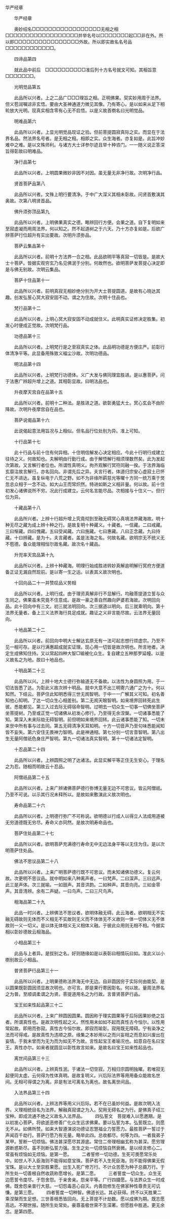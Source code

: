   华严经章
　　




　　华严经章

　　奥妙绍名□□□□□□□□□□□□□□□□□无相之相□□□□□□□□□□□□□□□□□□并举名号以□□□□□□□起□□非在外。所以即□□□□□□□□□□□□□□□□外故。所以即实故名名号品□□□□□□□□□□□□。

　　四谛品第四

　　就此品中前后　□□□□□□□□□□准后列十方名号就文可知。其相旨意□□□□□□□。

　　光明觉品第五

　　此品所以兴者。上之二品广□□□理旨之相。正明佛果。契实妙用周于法界。但义苞润嘱谅非玄悟。要由大圣神通道力微见其像。乃有寄心。是以如来从足下相轮放大光明。现真实相含零有心无不启悟。以是义故首檦名曰光明觉品。

　　明难品第六

　　此品所以兴者。上显光明觉品现证之验。但前菩提圆寂真际之实。而显在于法界名品。然法界名号者。是无相之相。相即之实。众生海者。亦复如是。此旨冲妙难中之难。是以文殊师利。与诸方大士详参尔迹且举十种咨门。一一随义说正答深旨得彰故曰明难品。

　　净行品第七

　　此品所以兴者。上明圆果微妙非因不对因。虽无量无非净行故。次明净行品。

　　贤首菩萨品第八

　　此品所以兴者。文殊上明行要清净。于中广大深义其相未彰故。问贤首敷演其奥故。次第八明贤首品。

　　佛升须弥顶品第九

　　此品所以兴者。上明佛果真实之德。略辨回行方便。会果之道。自下复明如来至寂虚凝而用周法界。何以知之。然不起道树之于六天。乃十方亦复如是。后欲广辨菩萨行位超升有实出要故。次明升须弥品。

　　菩萨云集品第十

　　此品所以兴者。前明十方法界一合之相。此品欲明平等真寂一切皆是。是故大士十菩萨。皆据实观穷玄乃名见佛泯于分别。何故然也。欲明菩萨发菩提心决定即是与佛无别故。次明云集品。

　　菩萨十住品第十一

　　此品所以兴者。前明真寂无相妙绝分别为开大士菩提圆道。是故有心晓达其趣。创发弘誓心冥大寂安固不动。谓之为住故。次明十住品也。

　　梵行品第十二

　　此品所以兴者。上明心冥大寂安固不动成就住义。此明真实证修决定胜集。初发心时便成正觉故。次明梵行品。

　　功德品第十三

　　此品所以兴者。上明梵行是之至寂真实之体。此品明功德是方便庄严。前彰行体清净平等。此显备用殊致义福尘沙故。次明功德品。

　　明法品第十四

　　此品所以兴者。上明梵行功德体。义广大发与佛同理宜胜进。是以惠菩萨。问于法惠广辨超升增上之道。其相彰显故。曰明法品也。

　　升夜摩天宫自在品第十五

　　此品所以兴者。前明十二种法。是胜进之道。欲彰勇猛大士。冥心玄会不由阶降故。次明升夜摩宫自在品也。

　　菩萨说偈品第十六

　　此说偈起意法用旨况与上相似。但名品行位处别为异。准上可知。

　　十行品第十七

　　此十行品与前十住有何异相。十住明信解发心决定相应。今此十行明行成建立往待之义。何故知也。夫解明由行勤行成。由于解悟解行相须理数然矣。此为发起次第故。又言解行者位也。所谓性真明义。拘齐观解行冥符同融一揆。于法界海临玄靡注故言解行。亦名回向。非谓先后之异。夫言行者。体道归宗安心虚寂土已怀仁无不进达。虽复纵电于八荒之野。如不为非缘所羁慈光等曜十方同一统万乘于焂忽总众相于一念不动。如大山王而常炽然。特进如斯之义相非量。何以故。前十住初发心诸佛说所不穷。况此行成建立。云何名言能尽品。次相接与十住义一。但行位为异。

　　十藏品第十八

　　此品所兴者。上辨十行超升增上究竟彻到至融无碍冥心真境法界藏海故。明十种无尽之藏为成上辨十种之行。是故复明十种藏义。十藏者。一信藏。二曰戒藏。三曰惭藏。四曰愧藏。五曰受闻藏。六曰施藏。七曰惠藏。八曰正念藏。九曰持藏。十曰辨藏。是为十。夫言藏者。盖是法海之名。何故名藏。欲明宗无不统义无不苞德。备众能理相恒尔故名藏。故次名十藏品。

　　升兜率天宫品第十九

　　此品所以兴者。上辨十种藏海。明理行始成胜进转妙真解逾明解行冥府方便道备正证无漏自然现前。是以寄一生之运。以表其义故次明也。

　　十回向品二十一并赞叹品义势相

　　此品所以兴者。上明行成。由于理资真解非行不显解行。均融菩提道立誓与众生同之。佛果虽未究竟不住意成。是故一豪之善自然趣向萨婆若海故。次明回向品。此十回向中有三文。初三就法明回向。次三据道以明向。后三就乘明向。第十法界无量者。备上三义法界海行具足成就。趣证之义非言能尽故。云法界无量回向。

　　十地品第二十二

　　此品所以兴者。前回向中明大士解达玄原无有一法可起志想行烦虚宗。乃至不见一相可存。是以行满惠超成就实证理。现心用一切皆是故次明也。所言地者。决定生成佛知住持。又以常起四种大智□输被化众生。复自建立五种那罗延幢。以是义故名之为地。故曰十地品也。

　　十明品第二十三

　　此品所以兴。上辨十地大士德行弥输道无不备故。以法性为身圆照为用。于一切法皆悉了达。为彰此义故次辨十明品。就中大意不出三明寄六通广之为十。何以知然。下结云。菩萨住此知明悉得三世无阂智明。于中一一广解其义可知。初名善知他心知明。了达一切众生心相差别。第二无阂天眼智明。如来境界回转死此生彼。悉能都见。第三入过去际无碍宿命智明。过明去一切众生一切事一切佛坐菩萨坐菩提树。乃至或正觉一切诸佛从初发心修行。乃至得无余涅槃。一切诸事悉能了知。第深入未来际劫无碍智明。前但明如来境界回转。此云诸事悉能了知。一切未来世中所有事与过去同。第五无碍清净天耳知明。十方一切音声乃至句味悉能闻知皆不妄失。第六安住无畏神力智明。此是神通相。第七分别一切言音智明。第八出生无量阿僧祇色身庄严智明。第九一切诸法真实智明。第十一切诸法定智明。

　　十忍品第二十四

　　此品所以兴者。上辨圆照之明了达诸法。此显实解平等正住无生安心。于理名之为忍。随相而明故云十忍品。

　　阿僧祇品第二十五

　　此品所以兴者。上来广辨诸佛菩萨德行弥博无量无边不可思议。皆云阿僧祇。乃至不可说。以示其行况未释所以。是故如来敷演此义故次明也。

　　寿命品第二十六

　　此品所以兴者。上明德行弥广不可称说。欲明德以行成人以得立人法成用道被无穷道德既无穷尽。寿命义亦同然。是故次明寿命品也。

　　菩萨住处品第二十七

　　此品所以兴者。欲明菩萨充满德行寿命无中无边法身平等以无住为住。是以次明菩萨住处品。

　　佛法不思议品第二十八

　　此品所以兴者。上来广明菩萨德行既不可思议。而未知诸佛功德义。复云何故。次更明不思议品。就中明如来八种离声者。一曰梵声。二曰深声。三曰远声。此三是声体。次三就喻。一如鼓声。其音洪韵。二如种声。其音向亮。三如金零声。其音清辨。余有二声疑。一曰鸟声。二曰三尺鸟声。

　　相海品第二十九

　　此品一时兴者。上辨佛法不思议者。欲明体融无碍。此云海者。欲明相无不实融无碍故则无体而不义相无不实故则无义而不体体无不义故则一体一切体义无不体故则一义一切义。是以体无体相义无义相体义融。于彼此众用则无相不相。今据实相以彰妙德故云相海品。

　　小相品第三十

　　此品与上者异。是拔别之名。好则随缘如是以表彰曰相情玩曰如。准此义以小檦别故云小相品。

　　普贤菩萨行品第三十一

　　此品所以兴者。上明果德称法界海无中无边。自非圆因穷于实际何由能契。是以圆果既彰圆因须显故次明也。亦可言。即是果行寄因彰名。何以故。量周法界名之为普。至顺调柔谓之为贤。菩提道用名之为行故。言普贤菩萨行品。

　　宝王如来性起品第三十二

　　此品所以兴者。上来广辨圆因圆果。圆因称于理实圆果等于后际因果妙绝之旨者。所谓真性也。是故次明性起之义。然性用未如如不起而真性古今恒尔。以性用常起故。即用而弥寂。真性古今恒尔故。即寂而喻彰。寂用既无障碍。宁有染净之法而可得戒。是故真性为违顺之原。缘集之本妙用以之而兴妄相之而息如兴废出在妄情。于我未曾而为无为而为如无不为故。言性起宝王者喻况也。如意自在名曰宝王。真性亦尔。如来者就圆显以彰性故言如来。是故名曰宝王如来性起品也。

　　离世间品第三十三

　　此品所以兴者。上辨真性泯。于诸法一切空寂。万相归宗圆明独曜。若唯寂无起便同太虚。云何得为性体真明。是故复明义。兴后际法界等用用备众能故名世间。无相可得谓之为离。非是有法可离名为离也。故名离世间品。

　　入法界品第三十四

　　此品所以兴者。上辨法界等用义兴后际。若不在已虽妙何益。是故次明入法界。义理相统目名为法界。解融真寂谓之为入。契用无碍名之为行。是佛真子绍三宝种。即成流通不绝之义故名入法界品。
　　四弘誓文　菩提难入以愿邀期。是以初发心菩萨。将欲逝恶修善广化众生远求佛果。要以弘誓为本。弘誓既立。则愿无不从。如佛所赞。如来大智遵演说功德证忍慧福业力誓愿力。最胜菩萨一誓过于声闻百千劫行。菩萨行愿乃有无量。略举此四。总收都尽。何等为四。一者我弟子某甲。誓断一切烦恼。佛法甚深愿尽其源底。常住二帝理相幽玄称为甚深。愿穷理源断惑斯尽。虽不则断弘誓力强。生生之处一切烦恼自然衰微。是以经言修心二。常虽有烦恼如无烦恼。是第一愿。
　　二者誓修一切功德。生死可畏愿常乐处中。如世人不入臣海则不能得如意宝珠。菩萨若不入生死臣海。则不能得佛果无假宝珠。是以大士至崇胜果愿。出生入死广修万行。不计众苦愿为种子总摄万行。于所生处一切善根自然收蔬称愿增长。是第二愿。
　　三者誓度一切众生。众生无边愿誓令度尽。于怨舍怨。于亲舍亲。怨亲平等。广行四摄愿。与法界众生一时成佛。既舍怨亲普行大慈。一切怨毒恶心自灭。内善勋修生在佛家种性尊贵无可讥慊。是第三愿。
　　四者誓度一切种智。佛道长远。其必获得。终不以天胜果二乘涅槃而生足想。三世善根悉皆回向。无上菩提不计劫数。愿以成佛为期。既志愿高远。不期世报。随所生处常处。豪尊虽极世荣不生深著。但愿胜中胜道。更无余念。是第四愿。

